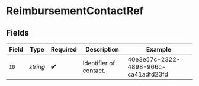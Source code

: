 # ReimbursementContactRef


## Fields

| Field                                | Type                                 | Required                             | Description                          | Example                              |
| ------------------------------------ | ------------------------------------ | ------------------------------------ | ------------------------------------ | ------------------------------------ |
| `ID`                                 | *string*                             | :heavy_check_mark:                   | Identifier of contact.               | 40e3e57c-2322-4898-966c-ca41adfd23fd |